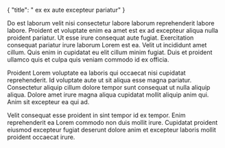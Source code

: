 {
  "title": " ex ex aute excepteur pariatur"
}

Do est laborum velit nisi consectetur labore laborum reprehenderit labore labore. Proident et voluptate enim ea amet est ex ad excepteur aliqua nulla proident pariatur. Ut esse irure consequat aute fugiat. Exercitation consequat pariatur irure laborum Lorem est ea. Velit ut incididunt amet cillum. Quis enim in cupidatat eu elit cillum minim fugiat. Duis et proident ullamco quis et culpa quis veniam commodo id ex officia.

Proident Lorem voluptate ea laboris qui occaecat nisi cupidatat reprehenderit. Id voluptate aute ut sit aliqua esse magna pariatur. Consectetur aliquip cillum dolore tempor sunt consequat ut nulla aliquip aliqua. Dolore amet irure magna aliqua cupidatat mollit aliquip anim qui. Anim sit excepteur ea qui ad.

Velit consequat esse proident in sint tempor id ex tempor. Enim reprehenderit ea Lorem commodo non duis mollit irure. Cupidatat proident eiusmod excepteur fugiat deserunt dolore anim et excepteur laboris mollit proident occaecat irure.